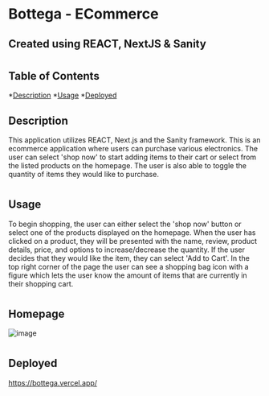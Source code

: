 # Bottega - ECommerce

## Created using REACT, NextJS & Sanity

#

## Table of Contents
  *[Description](#description)
  *[Usage](#usage)
  *[Deployed](#deployed)

  ## Description 
  This application utilizes REACT, Next.js and the Sanity framework. This is an ecommerce application where users can purchase various electronics. The user can select 'shop now' to start adding items to their cart or select from the listed products on the homepage. The user is also able to toggle the quantity of items they would like to purchase.
  
#
  <a name='Usage'></a>

  ## Usage
To begin shopping, the user can either select the 'shop now' button or select one of the products displayed on the homepage. When the user has clicked on a product, they will be presented with the name, review, product details, price, and options to increase/decrease the quantity. If the user decides that they would like the item, they can select 'Add to Cart'. In the top right corner of the page the user can see a shopping bag icon with a figure which lets the user know the amount of items that are currently in their shopping cart. 

#
## Homepage

![image](https://user-images.githubusercontent.com/92955084/172986591-bba23aac-0e92-4bc3-be15-201ae94374b5.png)


#

  <a name='deployed'></a>

  ## Deployed

https://bottega.vercel.app/